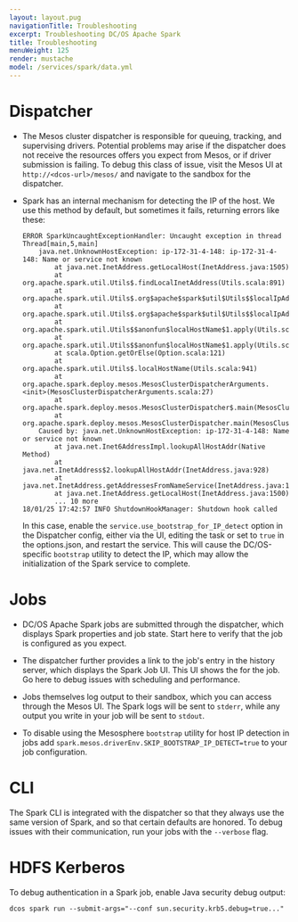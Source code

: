 ```yaml
---
layout: layout.pug
navigationTitle: Troubleshooting
excerpt: Troubleshooting DC/OS Apache Spark
title: Troubleshooting
menuWeight: 125
render: mustache
model: /services/spark/data.yml
---
```


# Dispatcher

* The Mesos cluster dispatcher is responsible for queuing, tracking, and supervising drivers. Potential problems may
    arise if the dispatcher does not receive the resources offers you expect from Mesos, or if driver submission is
    failing. To debug this class of issue, visit the Mesos UI at `http://<dcos-url>/mesos/` and navigate to the sandbox
    for the dispatcher.

* Spark has an internal mechanism for detecting the IP of the host. We use this method by default, but sometimes it fails, returning errors like these:

    ```
    ERROR SparkUncaughtExceptionHandler: Uncaught exception in thread Thread[main,5,main]
        java.net.UnknownHostException: ip-172-31-4-148: ip-172-31-4-148: Name or service not known
            at java.net.InetAddress.getLocalHost(InetAddress.java:1505)
            at org.apache.spark.util.Utils$.findLocalInetAddress(Utils.scala:891)
            at org.apache.spark.util.Utils$.org$apache$spark$util$Utils$$localIpAddress$lzycompute(Utils.scala:884)
            at org.apache.spark.util.Utils$.org$apache$spark$util$Utils$$localIpAddress(Utils.scala:884)
            at org.apache.spark.util.Utils$$anonfun$localHostName$1.apply(Utils.scala:941)
            at org.apache.spark.util.Utils$$anonfun$localHostName$1.apply(Utils.scala:941)
            at scala.Option.getOrElse(Option.scala:121)
            at org.apache.spark.util.Utils$.localHostName(Utils.scala:941)
            at org.apache.spark.deploy.mesos.MesosClusterDispatcherArguments.<init>(MesosClusterDispatcherArguments.scala:27)
            at org.apache.spark.deploy.mesos.MesosClusterDispatcher$.main(MesosClusterDispatcher.scala:103)
            at org.apache.spark.deploy.mesos.MesosClusterDispatcher.main(MesosClusterDispatcher.scala)
        Caused by: java.net.UnknownHostException: ip-172-31-4-148: Name or service not known
            at java.net.Inet6AddressImpl.lookupAllHostAddr(Native Method)
            at java.net.InetAddress$2.lookupAllHostAddr(InetAddress.java:928)
            at java.net.InetAddress.getAddressesFromNameService(InetAddress.java:1323)
            at java.net.InetAddress.getLocalHost(InetAddress.java:1500)
            ... 10 more
    18/01/25 17:42:57 INFO ShutdownHookManager: Shutdown hook called
    ```

    In this case, enable the `service.use_bootstrap_for_IP_detect` option in the Dispatcher config, either via the UI,
    editing the task or set to `true` in the options.json, and restart the service.  This will cause the DC/OS-specific
    `bootstrap` utility to detect the IP, which may allow the initialization of the Spark service to complete. 

# Jobs

*   DC/OS Apache Spark jobs are submitted through the dispatcher, which displays Spark properties and job state. Start
    here to verify that the job is configured as you expect.

*   The dispatcher further provides a link to the job's entry in the history server, which displays the Spark Job UI.
    This UI shows the for the job. Go here to debug issues with scheduling and performance.

*   Jobs themselves log output to their sandbox, which you can access through the Mesos UI. The Spark logs will be sent
    to `stderr`, while any output you write in your job will be sent to `stdout`.

*   To disable using the Mesosphere `bootstrap` utility for host IP detection in jobs add
    `spark.mesos.driverEnv.SKIP_BOOTSTRAP_IP_DETECT=true` to your job configuration.

# CLI

The Spark CLI is integrated with the dispatcher so that they always use the same version of Spark, and so that certain
defaults are honored. To debug issues with their communication, run your jobs with the `--verbose` flag.

# HDFS Kerberos

To debug authentication in a Spark job, enable Java security debug output:

    dcos spark run --submit-args="--conf sun.security.krb5.debug=true..."
